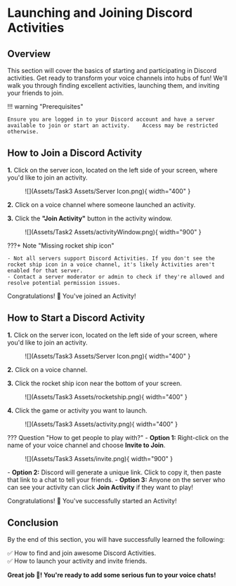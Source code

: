 # **Launching and Joining Discord Activities**

## Overview

This section will cover the basics of starting and participating in Discord activities. Get ready to transform your voice channels into hubs of fun! We'll walk you through finding excellent activities, launching them, and inviting your friends to join.

!!! warning "Prerequisites"

    Ensure you are logged in to your Discord account and have a server available to join or start an activity.    Access may be restricted otherwise.


## How to Join a Discord Activity

**1.** Click on the server icon, located on the left side of your screen, where you'd like to join an activity.

<figure markdown="span">
  ![](Assets/Task3 Assets/Server Icon.png){ width="400" }
</figure>

**2.** Click on a voice channel where someone launched an activity.

**3.** Click the **"Join Activity"** button in the activity window.
<figure markdown="span">
  ![](Assets/Task2 Assets/activityWindow.png){ width="900" }
</figure>

???+ Note "Missing rocket ship icon"

    - Not all servers support Discord Activities. If you don't see the rocket ship icon in a voice channel, it's likely Activities aren't enabled for that server.
    - Contact a server moderator or admin to check if they're allowed and resolve potential permission issues.

Congratulations! 🎉 You've joined an Activity! 

## How to Start a Discord Activity

**1.** Click on the server icon, located on the left side of your screen, where you'd like to join an activity.
<figure markdown="span">
  ![](Assets/Task3 Assets/Server Icon.png){ width="400" }
</figure>

**2.** Click on a voice channel.

**3.** Click the rocket ship icon near the bottom of your screen.
<figure markdown="span">
  ![](Assets/Task3 Assets/rocketship.png){ width="400" }
</figure>

**4.** Click the game or activity you want to launch.
<figure markdown="span">
  ![](Assets/Task3 Assets/activity.png){ width="400" }
</figure>

??? Question "How to get people to play with?"
    - **Option 1:** Right-click on the name of your voice channel and choose **Invite to Join**.
    <figure markdown="span">
        ![](Assets/Task3 Assets/invite.png){ width="900" }
    </figure>
    - **Option 2:** Discord will generate a unique link. Click to copy it, then paste that link to a chat to tell your friends.
    - **Option 3:** Anyone on the server who can see your activity can click **Join Activity** if they want to play!

Congratulations! 🎉 You've successfully started an Activity!

## Conclusion

By the end of this section, you will have successfully learned the following:

✅ How to find and join awesome Discord Activities.  
✅ How to launch your activity and invite friends.

**Great job 🤗! You're ready to add some serious fun to your voice chats!**
